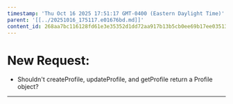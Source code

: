 ```yaml
---
timestamp: 'Thu Oct 16 2025 17:51:17 GMT-0400 (Eastern Daylight Time)'
parent: '[[../20251016_175117.e01676bd.md]]'
content_id: 268aa7bc116128fd61e3e35352d1dd72aa917b13b5cb0ee69b17ee03513c232c
---
```


# New Request:

* Shouldn't createProfile,  updateProfile, and getProfile return a Profile object?

***
